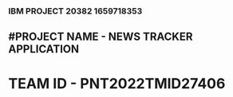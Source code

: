 ### IBM PROJECT 20382 1659718353
## #PROJECT NAME - NEWS TRACKER APPLICATION




# TEAM ID - PNT2022TMID27406
